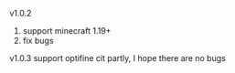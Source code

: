 v1.0.2
1. support minecraft 1.19+
2. fix bugs

v1.0.3
support optifine cit partly, I hope there are no bugs